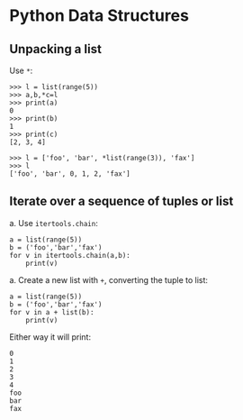 # Python Data Structures

## Unpacking a list

Use `*`:
```
>>> l = list(range(5))
>>> a,b,*c=l
>>> print(a)
0
>>> print(b)
1
>>> print(c)
[2, 3, 4]
```

```
>>> l = ['foo', 'bar', *list(range(3)), 'fax']
>>> l
['foo', 'bar', 0, 1, 2, 'fax']
```

## Iterate over a sequence of tuples or list
a. Use `itertools.chain`:
```
a = list(range(5))
b = ('foo','bar','fax')
for v in itertools.chain(a,b):
    print(v)
```

a. Create a new list with `+`, converting the tuple to list:
```
a = list(range(5))
b = ('foo','bar','fax')
for v in a + list(b):
    print(v)
```

Either way it will print:
```
0
1
2
3
4
foo
bar
fax
```
